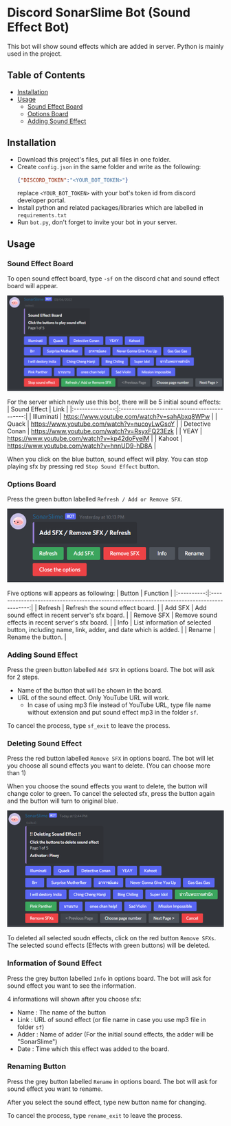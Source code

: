 # Discord SonarSlime Bot (Sound Effect Bot)
This bot will show sound effects which are added in server. Python is mainly used in the project.

## Table of Contents
- [Installation](#installation)
- [Usage](#usage)
    - [Sound Effect Board](#sfx-board)
    - [Options Board](#option-board)
    - [Adding Sound Effect](#adding-sfx)

## Installation <a name="installation"></a>
- Download this project's files, put all files in one folder.
- Create `config.json` in the same folder and write as the following: 
    ```json
    {"DISCORD_TOKEN":"<YOUR_BOT_TOKEN>"}
    ```
    replace `<YOUR_BOT_TOKEN>` with your bot's token id from discord developer portal.
- Install python and related packages/libraries which are labelled in `requirements.txt`
- Run `bot.py`, don't forget to invite your bot in your server.

## Usage <a name="usage"></a>
### Sound Effect Board <a name="sfx-board"></a>
To open sound effect board, type `-sf` on the discord chat and sound effect board will appear.

![Sound Effect Board](https://github.com/creampiney/discord-sfx-sonarslime/blob/main/pic/sf-board.png)

For the server which newly use this bot, there will be 5 initial sound effects:
|   Sound Effect  |                     Link                    |
|:---------------:|:-------------------------------------------:|
| Illuminati      | https://www.youtube.com/watch?v=sahAbxq8WPw |
| Quack           | https://www.youtube.com/watch?v=nucoyLwGsoY |
| Detective Conan | https://www.youtube.com/watch?v=RsyxFQ23Ezk |
| YEAY            | https://www.youtube.com/watch?v=kp42doFyeiM |
| Kahoot          | https://www.youtube.com/watch?v=hnnUD9-hD8A |

When you click on the blue button, sound effect will play. You can stop playing sfx by pressing red `Stop Sound Effect` button.

### Options Board <a name="option-board"></a>
Press the green button labelled `Refresh / Add or Remove SFX`.

![Options Board](https://github.com/creampiney/discord-sfx-sonarslime/blob/main/pic/options-board.png)

Five options will appears as following:
|   Button   |                                          Function                                          |
|:----------:|:------------------------------------------------------------------------------------------:|
| Refresh    | Refresh the sound effect board.                                                            |
| Add SFX    | Add sound effect in recent server's sfx board.                                             |
| Remove SFX | Remove sound effects in recent server's sfx board.                                         |
| Info       | List information of selected button, including name, link, adder, and date which is added. |
| Rename     | Rename the button.                                                                         |

### Adding Sound Effect <a name="adding-sfx"></a>
Press the green button labelled `Add SFX` in options board. The bot will ask for 2 steps.
- Name of the button that will be shown in the board.
- URL of the sound effect. Only YouTube URL will work.
    - In case of using mp3 file instead of YouTube URL, type file name without extension and put sound effect mp3 in the folder `sf`.

To cancel the process, type `sf_exit` to leave the process.

### Deleting Sound Effect <a name="deleting-sfx"></a>
Press the red button labelled `Remove SFX` in options board. The bot will let you choose all sound effects you want to delete. (You can choose more than 1)

When you choose the sound effects you want to delete, the button will change color to green. To cancel the selected sfx, press the button again and the button will turn to original blue.

![Deleting SFXs](https://github.com/creampiney/discord-sfx-sonarslime/blob/main/pic/deleting-sfx.png)

To deleted all selected soudn effects, click on the red button `Remove SFXs`. The selected sound effects (Effects with green buttons) will be deleted.

### Information of Sound Effect <a name="info-sfx"></a>
Press the grey button labelled `Info` in options board. The bot will ask for sound effect you want to see the information.

4 informations will shown after you choose sfx:
- Name : The name of the button
- Link : URL of sound effect (or file name in case you use mp3 file in folder `sf`)
- Adder : Name of adder (For the initial sound effects, the adder will be "SonarSlime")
- Date : Time which this effect was added to the board.

### Renaming Button <a name="rename-sfx"></a>
Press the grey button labelled `Rename` in options board. The bot will ask for sound effect you want to rename.

After you select the sound effect, type new button name for changing.

To cancel the process, type `rename_exit` to leave the process.
